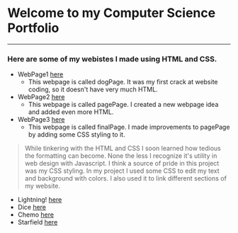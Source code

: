 # Welcome to my Computer Science Portfolio
---

### Here are some of my webistes I made using HTML and CSS. 
* WebPage1 [here](https://amentw.github.io/testWeb/dogPage/)
  * This webpage is called dogPage. It was my first crack at website coding, so it doesn't have very much HTML.
* WebPage2 [here](https://amentw.github.io/testWeb/pagePage)
  * This webpage is called pagePage. I created a new webpage idea and added even more HTML.
* WebPage3 [here](https://amentw.github.io/testWeb/finalPage)
  * This webpage is called finalPage. I made improvements to pagePage by adding some CSS styling to it.
> While tinkering with the HTML and CSS I soon learned how tedious the formatting can become. None the less I recognize it's utility in web design with Javascript. I think a source of pride in this project was my CSS styling. In my project I used some CSS to edit my text and background with colors. I also used it to link different sections of my website.

* Lightning! [here](https://amentw.github.io/lightning2/Lightning/)
* Dice [here](https://amentw.github.io/dice3/Dice)
* Chemo [here](https://amentw.github.io/chemotaxis4/chemo)
* Starfield [here](https://amentw.github.io/starfield5/)
